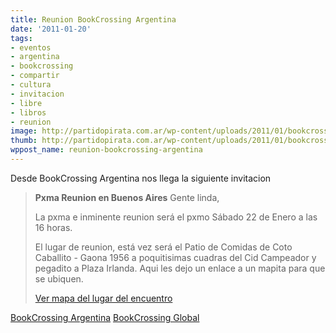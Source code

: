 ```yaml
---
title: Reunion BookCrossing Argentina
date: '2011-01-20'
tags:
- eventos
- argentina
- bookcrossing
- compartir
- cultura
- invitacion
- libre
- libros
- reunion
image: http://partidopirata.com.ar/wp-content/uploads/2011/01/bookcrossing.jpg
thumb: http://partidopirata.com.ar/wp-content/uploads/2011/01/bookcrossing.jpg
wppost_name: reunion-bookcrossing-argentina
---
```


Desde BookCrossing Argentina nos llega la siguiente invitacion


<blockquote>
<strong>Pxma Reunion en Buenos Aires</strong>
Gente linda,

La pxma e inminente reunion será el pxmo Sábado 22 de Enero a las 16 horas.

El lugar de reunion, está vez será el Patio de Comidas de Coto Caballito - Gaona 1956 a poquitisimas cuadras del Cid Campeador y pegadito a Plaza Irlanda.
Aqui les dejo un enlace a un mapita para que se ubiquen.

<a href="http://www.gmap-pedometer.com/?r=4242224" target="_blank">Ver mapa del lugar del encuentro</a></blockquote>

<a href="http://www.bookcrossing.com.ar" target="_blank">BookCrossing Argentina</a>
<a href="http://www.bookcrossing.com/" target="_blank">BookCrossing Global</a>
